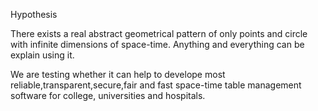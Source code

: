 Hypothesis 

There exists a real abstract geometrical pattern of only points and circle with infinite dimensions of space-time. Anything and everything can be explain using it. 

We are testing whether it can help to develope most reliable,transparent,secure,fair and fast space-time table management software for college, universities and hospitals.